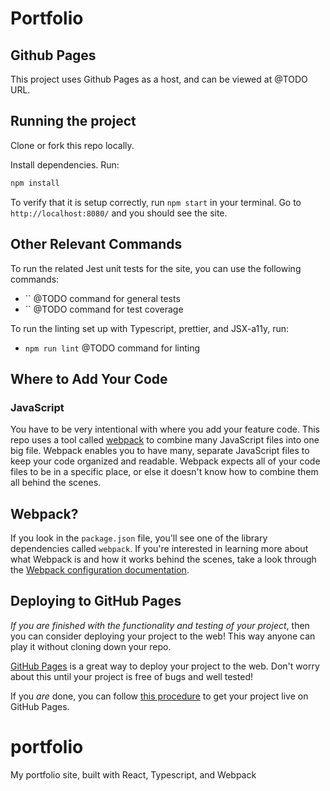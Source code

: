 # Portfolio

## Github Pages
This project uses Github Pages as a host, and can be viewed at @TODO URL.

## Running the project

Clone or fork this repo locally.

Install dependencies. Run:

```bash
npm install
```

To verify that it is setup correctly, run `npm start` in your terminal. Go to `http://localhost:8080/` and you should see the site.

## Other Relevant Commands

To run the related Jest unit tests for the site, you can use the following commands:
- `` @TODO command for general tests
- `` @TODO command for test coverage

To run the linting set up with Typescript, prettier, and JSX-a11y, run:
- `npm run lint` @TODO command for linting

## Where to Add Your Code

### JavaScript

You have to be very intentional with where you add your feature code. This repo uses a tool called [webpack](https://webpack.js.org/) to combine many JavaScript files into one big file. Webpack enables you to have many, separate JavaScript files to keep your code organized and readable. Webpack expects all of your code files to be in a specific place, or else it doesn't know how to combine them all behind the scenes.

## Webpack?

If you look in the `package.json` file, you'll see one of the library dependencies called `webpack`. If you're interested in learning more about what Webpack is and how it works behind the scenes, take a look through the [Webpack configuration documentation](https://webpack.js.org/concepts/).

## Deploying to GitHub Pages

_If you are finished with the functionality and testing of your project_, then you can consider deploying your project to the web! This way anyone can play it without cloning down your repo.

[GitHub Pages](https://pages.github.com/) is a great way to deploy your project to the web. Don't worry about this until your project is free of bugs and well tested!

If you _are_ done, you can follow [this procedure](./gh-pages-procedure.md) to get your project live on GitHub Pages.
# portfolio
My portfolio site, built with React, Typescript, and Webpack

